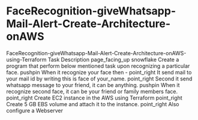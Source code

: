 # FaceRecognition-giveWhatsapp-Mail-Alert-Create-Architecture-onAWS
FaceRecognition-giveWhatsapp-Mail-Alert-Create-Architecture-onAWS-using-Terraform Task Description page_facing_up snowflake Create a program that perform below mentioned task upon recognizing a particular face. pushpin When it recognize your face then - point_right It send mail to your mail id by writing this is face of your_name. point_right Second it send whatsapp message to your friend, it can be anything. pushpin When it recognize second face, it can be your friend or family members face. point_right Create EC2 instance in the AWS using Terraform point_right Create 5 GB EBS volume and attach it to the instance. point_right Also configure a Webserver
